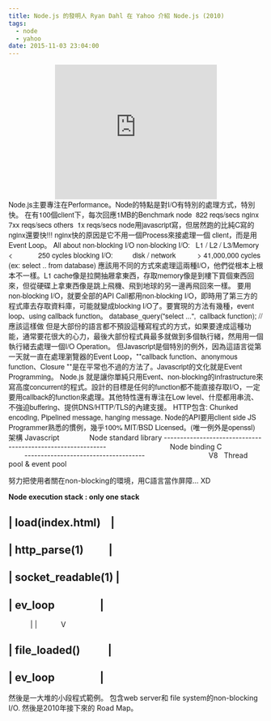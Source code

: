 ```yaml
---
title: Node.js 的發明人 Ryan Dahl 在 Yahoo 介紹 Node.js (2010)
tags:
  - node
  - yahoo
date: 2015-11-03 23:04:00
---
```


<div class="separator" style="clear: both; text-align: center;"><span style="font-family: &quot;helvetica neue&quot; , &quot;arial&quot; , &quot;helvetica&quot; , sans-serif;"><iframe allowfullscreen="" class="YOUTUBE-iframe-video" data-thumbnail-src="https://i.ytimg.com/vi/M-sc73Y-zQA/0.jpg" frameborder="0" height="266" src="https://www.youtube.com/embed/M-sc73Y-zQA?feature=player_embedded" width="320"></iframe></span></div><span style="font-family: &quot;helvetica neue&quot; , &quot;arial&quot; , &quot;helvetica&quot; , sans-serif;">
</span><span style="font-family: &quot;helvetica neue&quot; , &quot;arial&quot; , &quot;helvetica&quot; , sans-serif;">Node.js主要專注在Performance。Node的特點是對I/O有特別的處理方式，特別快。</span>
<span style="font-family: &quot;helvetica neue&quot; , &quot;arial&quot; , &quot;helvetica&quot; , sans-serif;">
</span><span style="font-family: &quot;helvetica neue&quot; , &quot;arial&quot; , &quot;helvetica&quot; , sans-serif;">在有100個client下，每次回應1MB的Benchmark</span>
<span style="font-family: &quot;helvetica neue&quot; , &quot;arial&quot; , &quot;helvetica&quot; , sans-serif;">node &nbsp;822 reqs/secs</span>
<span style="font-family: &quot;helvetica neue&quot; , &quot;arial&quot; , &quot;helvetica&quot; , sans-serif;">nginx 7xx reqs/secs</span>
<span style="font-family: &quot;helvetica neue&quot; , &quot;arial&quot; , &quot;helvetica&quot; , sans-serif;">others &nbsp;1x reqs/secs</span>
<span style="font-family: &quot;helvetica neue&quot; , &quot;arial&quot; , &quot;helvetica&quot; , sans-serif;">
</span><span style="font-family: &quot;helvetica neue&quot; , &quot;arial&quot; , &quot;helvetica&quot; , sans-serif;">node用javascript寫，但居然跑的比純C寫的nginx還要快!!! nginx快的原因是它不用一個Process來接處理一個 client，而是用Event Loop。</span>
<span style="font-family: &quot;helvetica neue&quot; , &quot;arial&quot; , &quot;helvetica&quot; , sans-serif;">
</span><span style="font-family: &quot;helvetica neue&quot; , &quot;arial&quot; , &quot;helvetica&quot; , sans-serif;">All about non-blocking I/O</span>
<span style="font-family: &quot;helvetica neue&quot; , &quot;arial&quot; , &quot;helvetica&quot; , sans-serif;">
</span><span style="font-family: &quot;helvetica neue&quot; , &quot;arial&quot; , &quot;helvetica&quot; , sans-serif;">non-blocking I/O: &nbsp; L1 / L2 / L3/Memory &lt; &nbsp; &nbsp; &nbsp; &nbsp; &nbsp; &nbsp; 250 cycles</span>
<span style="font-family: &quot;helvetica neue&quot; , &quot;arial&quot; , &quot;helvetica&quot; , sans-serif;">blocking I/O: &nbsp; &nbsp; &nbsp; &nbsp; &nbsp;disk / network &nbsp; &nbsp; &nbsp; &nbsp; &nbsp; &gt; 41,000,000 cycles (ex: select .. from database)</span>
<span style="font-family: &quot;helvetica neue&quot; , &quot;arial&quot; , &quot;helvetica&quot; , sans-serif;">
</span><span style="font-family: &quot;helvetica neue&quot; , &quot;arial&quot; , &quot;helvetica&quot; , sans-serif;">應該用不同的方式來處理這兩種I/O，他們從根本上根本不一樣。L1 cache像是拉開抽屜拿東西，存取memory像是到樓下買個東西回來，但從硬碟上拿東西像是跳上飛機、飛到地球的另一邊再飛回來一樣。</span>
<span style="font-family: &quot;helvetica neue&quot; , &quot;arial&quot; , &quot;helvetica&quot; , sans-serif;">
</span><span style="font-family: &quot;helvetica neue&quot; , &quot;arial&quot; , &quot;helvetica&quot; , sans-serif;">要用non-blocking I/O，就要全部的API Call都用non-blocking I/O，即時用了第三方的程式庫去存取資料庫，可能就變成blocking I/O了。要實現的方法有幾種，event loop、using callback function。</span>
<span style="font-family: &quot;helvetica neue&quot; , &quot;arial&quot; , &quot;helvetica&quot; , sans-serif;">
</span><span style="font-family: &quot;helvetica neue&quot; , &quot;arial&quot; , &quot;helvetica&quot; , sans-serif;">database_query("select ...", &nbsp;callback function); //應該這樣做</span>
<span style="font-family: &quot;helvetica neue&quot; , &quot;arial&quot; , &quot;helvetica&quot; , sans-serif;">
</span><span style="font-family: &quot;helvetica neue&quot; , &quot;arial&quot; , &quot;helvetica&quot; , sans-serif;">但是大部份的語言都不預設這種寫程式的方式，如果要達成這種功能，通常要花很大的心力，最後大部份程式員最多就做到多個執行緒，然用用一個執行緒去處理一個I/O Operation。</span>
<span style="font-family: &quot;helvetica neue&quot; , &quot;arial&quot; , &quot;helvetica&quot; , sans-serif;">
</span><span style="font-family: &quot;helvetica neue&quot; , &quot;arial&quot; , &quot;helvetica&quot; , sans-serif;">但Javascript是個特別的例外，因為這語言從第一天就一直在處理瀏覽器的Event Loop，**callback function、anonymous function、Closure&nbsp;**是在平常也不過的方法了。Javascript的文化就是Event Programming。</span>
<span style="font-family: &quot;helvetica neue&quot; , &quot;arial&quot; , &quot;helvetica&quot; , sans-serif;">
</span><span style="font-family: &quot;helvetica neue&quot; , &quot;arial&quot; , &quot;helvetica&quot; , sans-serif;">Node.js 就是讓你單純只用Event、non-blocking的infrastructure來寫高度concurrent的程式。設計的目標是任何的function都不能直接存取I/O，一定要用callback的function來處理。其他特性還有專注在Low level、什麼都用串流、不強迫buffering、提供DNS/HTTP/TLS的內建支援。</span>
<span style="font-family: &quot;helvetica neue&quot; , &quot;arial&quot; , &quot;helvetica&quot; , sans-serif;">
</span><span style="font-family: &quot;helvetica neue&quot; , &quot;arial&quot; , &quot;helvetica&quot; , sans-serif;">HTTP包含: Chunked encoding, Pipelined message, hanging message.</span>
<span style="font-family: &quot;helvetica neue&quot; , &quot;arial&quot; , &quot;helvetica&quot; , sans-serif;">
</span><span style="font-family: &quot;helvetica neue&quot; , &quot;arial&quot; , &quot;helvetica&quot; , sans-serif;">Node的API要用client side JS Programmer熟悉的慣例，幾乎100% MIT/BSD Licensed。(唯一例外是openssl)</span>
<span style="font-family: &quot;helvetica neue&quot; , &quot;arial&quot; , &quot;helvetica&quot; , sans-serif;">
</span><span style="font-family: &quot;helvetica neue&quot; , &quot;arial&quot; , &quot;helvetica&quot; , sans-serif;">架構</span>
<span style="font-family: &quot;helvetica neue&quot; , &quot;arial&quot; , &quot;helvetica&quot; , sans-serif;">
</span>
Javascript &nbsp; &nbsp; &nbsp; &nbsp; &nbsp; &nbsp; &nbsp; Node standard library
------------------------------------------------------------
&nbsp; &nbsp; &nbsp; &nbsp; &nbsp; &nbsp; &nbsp; &nbsp; &nbsp; &nbsp; &nbsp; &nbsp; &nbsp; &nbsp; &nbsp; &nbsp;Node binding
C &nbsp; &nbsp; &nbsp; &nbsp; &nbsp; &nbsp; &nbsp; &nbsp; &nbsp; &nbsp; &nbsp; &nbsp; &nbsp; &nbsp; -------------------------------------
&nbsp; &nbsp; &nbsp; &nbsp; &nbsp; &nbsp; &nbsp; &nbsp; &nbsp; &nbsp; &nbsp; &nbsp; &nbsp; &nbsp; &nbsp; &nbsp;V8 &nbsp; Thread pool &amp; event pool

努力把使用者關在non-blocking的環境，用C語言當作屏障... XD

**Node execution stack : only one stack**

| load(index.html) &nbsp; &nbsp;|
-------------------------
| http_parse(1) &nbsp; &nbsp; &nbsp; &nbsp; &nbsp;|
-------------------------
| socket_readable(1) |
-------------------------
| ev_loop &nbsp; &nbsp; &nbsp; &nbsp; &nbsp; &nbsp; &nbsp; &nbsp; &nbsp;|
-------------------------
&nbsp; &nbsp; &nbsp; &nbsp; &nbsp; &nbsp;| |
&nbsp; &nbsp; &nbsp; &nbsp; &nbsp; &nbsp;V

| file_loaded() &nbsp; &nbsp; &nbsp; &nbsp; &nbsp; |
-------------------------
| ev_loop &nbsp; &nbsp; &nbsp; &nbsp; &nbsp; &nbsp; &nbsp; &nbsp; &nbsp;|
-------------------------

然後是一大堆的小段程式範例。
包含web server和 file system的non-blocking I/O.
然後是2010年接下來的 Road Map。